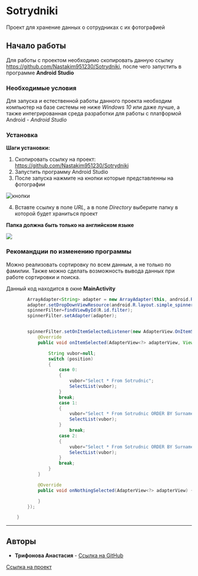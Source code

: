 # Sotrydniki
Проект для хранение данных о сотрудниках с их фотографией

## Начало работы

Для работы с проектом необходимо скопировать данную ссылку https://github.com/Nastakim951230/Sotrydniki, после чего запустить в программе **Android Studio** 

### Необходимые условия

Для запуска и естественной работы данного проекта необходим компьютер на базе системы не ниже *Windows 10* или даже лучше, а также интегрированная среда разработки для работы с платформой Android - *Android Studio*



### Установка

**Шаги установки:**

1. Скопировать ссылку на проект: https://github.com/Nastakim951230/Sotrydniki
2. Запустить программу Android Studio
3. После запуска нажмите на кнопки которые представленны на фотографии

![кнопки](https://sun9-west.userapi.com/sun9-11/s/v1/ig2/iTlglam0qA1GjRQvgnzilN35Io_3rI7xeulkwOoAG6xxhkA-0-4B1_ra6z7iIc-NNjGJFTnAy0pItl-x9gsbulIM.jpg?size=623x117&quality=96&type=album)

4. Вставте ссылку в поле *URL*, а в поле *Directory* выберите папку в которой будет храниться проект

**Папка должна быть только на английском языке**

![](https://sun9-west.userapi.com/sun9-53/s/v1/ig2/aPgujFXTEn4JEqjmv7R8EU12bqB3AcZQpoO2zUHrXiTiu8Mdrf-_TFBeHA0DOYce6M7FvLrX1fEiJ1afXhM-zn8L.jpg?size=743x138&quality=96&type=album)


### Рекомандции по изменению программы
Можно реализовать сортировку по всем данным, а не только по фамилии. Также можно сделать возможность вывода данных при работе сортировки и поиска.

Данный код находится в окне **MainActivity**

```java
        ArrayAdapter<String> adapter = new ArrayAdapter(this, android.R.layout.simple_spinner_item, Filter);
        adapter.setDropDownViewResource(android.R.layout.simple_spinner_dropdown_item);
        spinnerFilter=findViewById(R.id.filter);
        spinnerFilter.setAdapter(adapter);


        spinnerFilter.setOnItemSelectedListener(new AdapterView.OnItemSelectedListener() {
            @Override
            public void onItemSelected(AdapterView<?> adapterView, View view, int position, long l) {

                String vubor=null;
                switch (position)
                {
                    case 0:
                    {
                        vubor="Select * From Sotrudnic";
                        SelectList(vubor);
                    }
                    break;
                    case 1:
                    {
                        vubor="Select * From Sotrudnic ORDER BY Surname";
                        SelectList(vubor);
                    }
                        break;
                    case 2:
                    {
                        vubor="Select * From Sotrudnic ORDER BY Surname DESC";
                        SelectList(vubor);
                    }
                    break;
                }
            }

            @Override
            public void onNothingSelected(AdapterView<?> adapterView) {

            }
        });

    }
```
---
## Авторы

* **Трифонова Анастасия** - [Ссылка на GitHub](https://github.com/Nastakim951230)

 [Ссылка на проект](https://github.com/Nastakim951230/Sotrydniki) 
